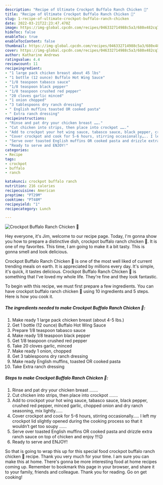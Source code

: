 ```yaml
---
description: "Recipe of Ultimate Crockpot Buffalo Ranch Chicken 🐔"
title: "Recipe of Ultimate Crockpot Buffalo Ranch Chicken 🐔"
slug: 1-recipe-of-ultimate-crockpot-buffalo-ranch-chicken
date: 2022-03-21T22:23:47.470Z
image: https://img-global.cpcdn.com/recipes/046332714988c5a3/680x482cq70/crockpot-buffalo-ranch-chicken-recipe-main-photo.jpg
hideToc: false
enableToc: true
enableTocContent: false
thumbnail: https://img-global.cpcdn.com/recipes/046332714988c5a3/680x482cq70/crockpot-buffalo-ranch-chicken-recipe-main-photo.jpg
cover: https://img-global.cpcdn.com/recipes/046332714988c5a3/680x482cq70/crockpot-buffalo-ranch-chicken-recipe-main-photo.jpg
author: Katharine Andrews
ratingvalue: 4.4
reviewcount: 11
recipeingredient:
- "1 large pack chicken breast about 45 lbs"
- "1 bottle (12 ounce) Buffalo Hot Wing Sauce"
- "1/8 teaspoon tabasco sauce"
- "1/8 teaspoon black pepper"
- "1/8 teaspoon crushed red pepper"
- "20 cloves garlic minced"
- "1 onion chopped"
- "3 tablespoons dry ranch dressing"
- " English muffins toasted OR cooked pasta"
- " Extra ranch dressing"
recipeinstructions:
- "Rinse and pat dry your chicken breast ……."
- "Cut chicken into strips, then place into crockpot ……."
- "Add to crockpot your hot wing sauce, tabasco sauce, black pepper, crushed red pepper, minced garlic, chopped onion and dry ranch seasoning, mix lightly……"
- "Cover crockpot and cook for 5-6 hours, stirring occasionally….. I left my crockpot lid slightly opened during the cooking process so that it wouldn’t get too soupy ……"
- "Serve over toasted English muffins OR cooked pasta and drizzle extra ranch sauce on top of chicken and enjoy !!!😉"
- "Ready to serve and ENJOY!"
categories:
- Recipe
tags:
- crockpot
- buffalo
- ranch

katakunci: crockpot buffalo ranch 
nutrition: 216 calories
recipecuisine: American
preptime: "PT29M"
cooktime: "PT48M"
recipeyield: "1"
recipecategory: Lunch

---
```



![Crockpot Buffalo Ranch Chicken 🐔](https://img-global.cpcdn.com/recipes/046332714988c5a3/680x482cq70/crockpot-buffalo-ranch-chicken-recipe-main-photo.jpg)

Hey everyone, it's Jim, welcome to our recipe page. Today, I'm gonna show you how to prepare a distinctive dish, crockpot buffalo ranch chicken 🐔. It is one of my favorites. This time, I am going to make it a bit tasty. This is gonna smell and look delicious.



Crockpot Buffalo Ranch Chicken 🐔 is one of the most well liked of current trending meals on earth. It is appreciated by millions every day. It's simple, it's quick, it tastes delicious. Crockpot Buffalo Ranch Chicken 🐔 is something that I've loved my whole life. They're fine and they look fantastic.


To begin with this recipe, we must first prepare a few ingredients. You can have crockpot buffalo ranch chicken 🐔 using 10 ingredients and 5 steps. Here is how you cook it.

<!--inarticleads1-->

##### The ingredients needed to make Crockpot Buffalo Ranch Chicken 🐔:

1. Make ready 1 large pack chicken breast (about 4-5 lbs.)
1. Get 1 bottle (12 ounce) Buffalo Hot Wing Sauce
1. Prepare 1/8 teaspoon tabasco sauce
1. Make ready 1/8 teaspoon black pepper
1. Get 1/8 teaspoon crushed red pepper
1. Take 20 cloves garlic, minced
1. Make ready 1 onion, chopped
1. Get 3 tablespoons dry ranch dressing
1. Make ready  English muffins, toasted OR cooked pasta
1. Take  Extra ranch dressing




<!--inarticleads2-->

##### Steps to make Crockpot Buffalo Ranch Chicken 🐔:

1. Rinse and pat dry your chicken breast …….
1. Cut chicken into strips, then place into crockpot …….
1. Add to crockpot your hot wing sauce, tabasco sauce, black pepper, crushed red pepper, minced garlic, chopped onion and dry ranch seasoning, mix lightly……
1. Cover crockpot and cook for 5-6 hours, stirring occasionally….. I left my crockpot lid slightly opened during the cooking process so that it wouldn’t get too soupy ……
1. Serve over toasted English muffins OR cooked pasta and drizzle extra ranch sauce on top of chicken and enjoy !!!😉
1. Ready to serve and ENJOY!



So that is going to wrap this up for this special food crockpot buffalo ranch chicken 🐔 recipe. Thank you very much for your time. I am sure you can make this at home. There's gonna be more interesting food at home recipes coming up. Remember to bookmark this page in your browser, and share it to your family, friends and colleague. Thank you for reading. Go on get cooking!
